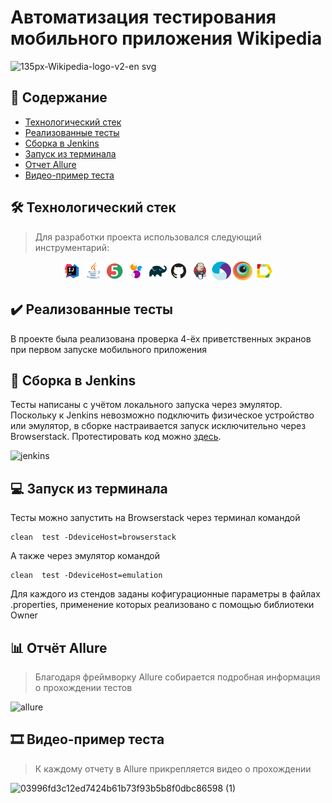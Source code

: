 # Автоматизация тестирования мобильного приложения Wikipedia 
![135px-Wikipedia-logo-v2-en svg](https://user-images.githubusercontent.com/99273725/168873134-835bf0ca-8ffd-441b-9c55-3173d440b64b.png)


## :bookmark_tabs: Содержание
- [Технологический стек](https://github.com/Kashtos90/mobile-tests/blob/tree/22hw/README.md#hammer_and_wrench-%D1%82%D0%B5%D1%85%D0%BD%D0%BE%D0%BB%D0%BE%D0%B3%D0%B8%D1%87%D0%B5%D1%81%D0%BA%D0%B8%D0%B9-%D1%81%D1%82%D0%B5%D0%BA)
- [Реализованные тесты](https://github.com/Kashtos90/mobile-tests/edit/tree/22hw/README.md#heavy_check_mark-%D1%80%D0%B5%D0%B0%D0%BB%D0%B8%D0%B7%D0%BE%D0%B2%D0%B0%D0%BD%D0%BD%D1%8B%D0%B5-%D1%82%D0%B5%D1%81%D1%82%D1%8B)
- [Сборка в Jenkins](https://github.com/Kashtos90/mobile-tests/edit/tree/22hw/README.md#robot-%D1%81%D0%B1%D0%BE%D1%80%D0%BA%D0%B0-%D0%B2-jenkins)
- [Запуск из терминала](https://github.com/Kashtos90/mobile-tests/edit/tree/22hw/README.md#computer-%D0%B7%D0%B0%D0%BF%D1%83%D1%81%D0%BA-%D0%B8%D0%B7-%D1%82%D0%B5%D1%80%D0%BC%D0%B8%D0%BD%D0%B0%D0%BB%D0%B0)
- [Отчет Allure](https://github.com/Kashtos90/mobile-tests/edit/tree/22hw/README.md#bar_chart-%D0%BE%D1%82%D1%87%D0%B5%D1%82-allure)
- [Видео-пример теста](https://github.com/Kashtos90/mobile-tests/edit/tree/22hw/README.md#film_strip-%D0%B2%D0%B8%D0%B4%D0%B5%D0%BE-%D0%BF%D1%80%D0%B8%D0%BC%D0%B5%D1%80-%D0%BF%D1%80%D0%BE%D1%85%D0%BE%D0%B6%D0%B4%D0%B5%D0%BD%D0%B8%D1%8F-%D1%82%D0%B5%D1%81%D1%82%D0%B0)

## :hammer_and_wrench: Технологический стек
> Для разработки проекта использовался следующий инструментарий:
> 
<p align="center">
<img width="6%" title="IntelliJ IDEA" src="images/logo/Intelij_IDEA.svg">
<img width="6%" title="Java" src="images/logo/Java.svg">
<img width="6%" title="JUnit5" src="images/logo/JUnit5.svg">
<img width="6%" title="Selenide" src="images/logo/Selenide.svg">
<img width="6%" title="Gradle" src="images/logo/Gradle.svg">
<img width="6%" title="GitHub" src="images/logo/GitHub.svg">
<img width="6%" title="Jenkins" src="images/logo/Jenkins.svg">
<img width="6%" title="Appium" src="images/logo/appium.svg">
<img width="6%" title="Browserstack" src="images/logo/browserstack-icon.svg">
<img width="6%" title="Allure Report" src="images/logo/Allure_Report.svg">
</p>

## :heavy_check_mark: Реализованные тесты
В проекте была реализована проверка 4-ёх приветственных экранов при первом запуске мобильного приложения

## :robot: Сборка в Jenkins
Тесты написаны с учётом локального запуска через эмулятор. Поскольку к Jenkins невозможно подключить физическое устройство или эмулятор, в сборке настраивается запуск исключительно через Browserstack. Протестировать код можно [здесь](https://jenkins.autotests.cloud/job/wiki-mobile-test/). 

![jenkins](https://user-images.githubusercontent.com/99273725/169070461-8c53085f-024c-4da1-bcdd-099d1dd1692b.jpg)

## :computer: Запуск из терминала
Тесты можно запустить на Browserstack через терминал командой
```
clean  test -DdeviceHost=browserstack
```

А также через эмулятор командой
```
clean  test -DdeviceHost=emulation
```
Для каждого из стендов заданы кофигурационные параметры в файлах .properties, применение которых реализовано с помощью библиотеки Owner

## :bar_chart: Отчёт Allure
> Благодаря фреймворку Allure собирается подробная информация о прохождении тестов

![allure](https://user-images.githubusercontent.com/99273725/169073828-a6ee5cf6-d54b-404f-8a76-d8ef0696dd39.jpg)

## :film_strip: Видео-пример теста
> К каждому отчету в Allure прикрепляется видео о прохождении

![03996fd3c12ed7424b61b73f93b5b8f0dbc86598 (1)](https://user-images.githubusercontent.com/99273725/169075894-173a978f-6e68-4cd2-9dc2-0d827b24395f.gif)





